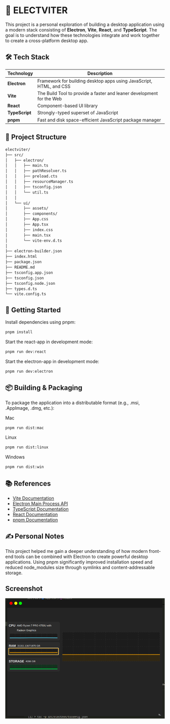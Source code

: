 # 🚀 ELECTVITER

This project is a personal exploration of building a desktop application using a modern stack consisting of **Electron**, **Vite**, **React**, and **TypeScript**. The goal is to understand how these technologies integrate and work together to create a cross-platform desktop app.


## 🛠️ Tech Stack

| Technology          | Description |
|---------------------|-------------|
| **Electron**        | Framework for building desktop apps using JavaScript, HTML, and CSS |
| **Vite**            | The Build Tool to provide a faster and leaner development for the Web |
| **React**           | Component-based UI library |
| **TypeScript**      | Strongly-typed superset of JavaScript |
| **pnpm**            | Fast and disk space-efficient JavaScript package manager |



## 📁 Project Structure

```bash
electviter/
├── src/
│   ├── electron/
│   │   ├── main.ts         
│   │   ├── pathResolver.ts         
│   │   ├── preload.cts         
│   │   ├── resourceManager.ts         
│   │   ├── tsconfig.json         
│   │   └── util.ts   
│   │              
│   └── ui/                 
│       ├── assets/
│       ├── components/ 
│       ├── App.css         
│       ├── App.tsx         
│       ├── index.css       
│       ├── main.tsx        
│       └── vite-env.d.ts   
│   
├── electron-builder.json   
├── index.html              
├── package.json
├── README.md               
├── tsconfig.app.json       
├── tsconfig.json
├── tsconfig.node.json
├── types.d.ts
└── vite.config.ts               
```



## 🚀 Getting Started

Install dependencies using pnpm:

```bash
pnpm install
```

Start the react-app in development mode:

```bash
pnpm run dev:react
```


Start the electron-app in development mode:

```bash
pnpm run dev:electron
```


## 📦 Building & Packaging

To package the application into a distributable format (e.g., .msi, .AppImage, .dmg, etc.):

Mac

```bash
pnpm run dist:mac
```


Linux

```bash
pnpm run dist:linux
```

Windows

```bash
pnpm run dist:win
```

## 📚 References

* [Vite Documentation](https://vite.dev/guide/)
* [Electron Main Process API](https://www.electronjs.org/docs/latest/api/app)
* [TypeScript Documentation](https://www.typescriptlang.org/docs/)
* [React Documentation](https://react.dev/)
* [pnpm Documentation](https://pnpm.js.org/docs/)



## ✍️ Personal Notes
This project helped me gain a deeper understanding of how modern front-end tools can be combined with Electron to create powerful desktop applications. Using pnpm significantly improved installation speed and reduced node_modules size through symlinks and content-addressable storage.


## Screenshot
![image info](./images/Screenshot_2025-06-25_02-54-23.png)



